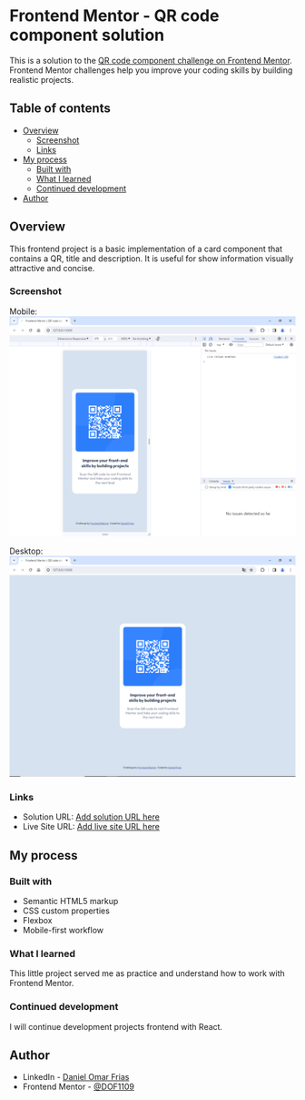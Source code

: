 # Frontend Mentor - QR code component solution

This is a solution to the [QR code component challenge on Frontend Mentor](https://www.frontendmentor.io/challenges/qr-code-component-iux_sIO_H). Frontend Mentor challenges help you improve your coding skills by building realistic projects. 

## Table of contents

- [Overview](#overview)
  - [Screenshot](#screenshot)
  - [Links](#links)
- [My process](#my-process)
  - [Built with](#built-with)
  - [What I learned](#what-i-learned)
  - [Continued development](#continued-development)
- [Author](#author)

## Overview

This frontend project is a basic implementation of a card component that contains a QR, title and description. It is useful for show information visually attractive and concise.

### Screenshot

Mobile:
![](./solution/screenshot-mobile.PNG)

Desktop:
![](./solution/screenshot-desktop.PNG)

### Links

- Solution URL: [Add solution URL here](https://your-solution-url.com)
- Live Site URL: [Add live site URL here](https://your-live-site-url.com)

## My process

### Built with

- Semantic HTML5 markup
- CSS custom properties
- Flexbox
- Mobile-first workflow

### What I learned

This little project served me as practice and understand how to work with Frontend Mentor.

### Continued development

I will continue development projects frontend with React.

## Author

- LinkedIn - [Daniel Omar Frias](https://ar.linkedin.com/in/daniel-omar-frias)
- Frontend Mentor - [@DOF1109](https://www.frontendmentor.io/profile/DOF1109)

